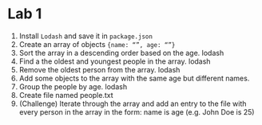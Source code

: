 # Lab 1

1. Install `Lodash` and save it in `package.json`
2. Create an array of objects 
``` {name: “”, age: “”} ```
3. Sort the array in a descending order based on the age. lodash
4. Find a the oldest and youngest people in the array. lodash
5. Remove the oldest person from the array. lodash
6. Add some objects to the array with the same age but different names.
7. Group the people by age. lodash
8. Create file named people.txt
9. (Challenge) Iterate through the array and add an entry to the file with every person in the array in the form: name is age (e.g. John Doe is 25)

